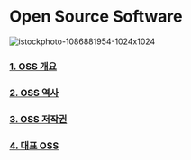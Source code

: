 # Open Source Software 
![istockphoto-1086881954-1024x1024](https://user-images.githubusercontent.com/114238252/193720470-1215a040-5ead-4258-bd15-3105a42027bc.jpg)

### [1. OSS 개요](https://github.com/2022-oss/OSS-report/blob/42e9a72593d8461f05d85c501065ebaf630a24fd/OSS%20%EA%B0%9C%EC%9A%94.md)

### [2. OSS 역사](https://github.com/2022-oss/OSS-report/blob/main/OSS%20%EC%97%AD%EC%82%AC.md)

### [3. OSS 저작권](https://github.com/2022-oss/OSS-report/blob/main/OSS%20%EC%A0%80%EC%9E%91%EA%B6%8C.md)

### [4. 대표 OSS](https://github.com/2022-oss/OSS-report/blob/main/%EB%8C%80%ED%91%9C%EC%A0%81%EC%9D%B8%20OSS.md)
